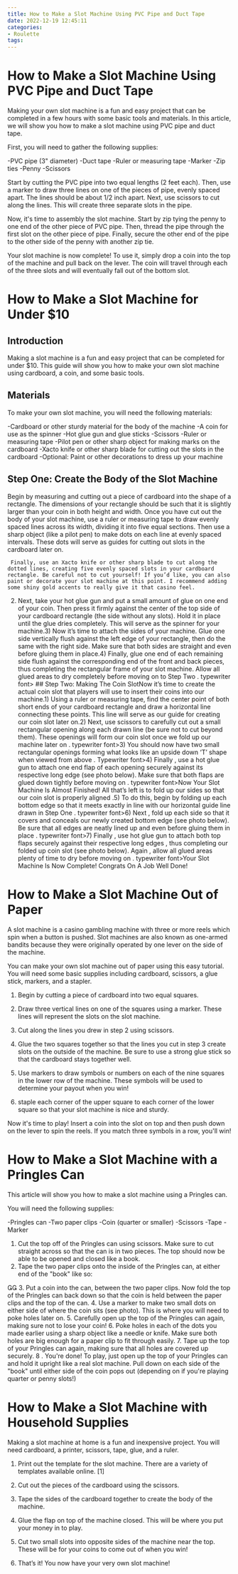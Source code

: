 ```yaml
---
title: How to Make a Slot Machine Using PVC Pipe and Duct Tape
date: 2022-12-19 12:45:11
categories:
- Roulette
tags:
---
```



#  How to Make a Slot Machine Using PVC Pipe and Duct Tape

Making your own slot machine is a fun and easy project that can be completed in a few hours with some basic tools and materials. In this article, we will show you how to make a slot machine using PVC pipe and duct tape.

First, you will need to gather the following supplies:

-PVC pipe (3" diameter)
-Duct tape
-Ruler or measuring tape
-Marker
-Zip ties
-Penny
-Scissors

Start by cutting the PVC pipe into two equal lengths (2 feet each). Then, use a marker to draw three lines on one of the pieces of pipe, evenly spaced apart. The lines should be about 1/2 inch apart. Next, use scissors to cut along the lines. This will create three separate slots in the pipe.

Now, it's time to assembly the slot machine. Start by zip tying the penny to one end of the other piece of PVC pipe. Then, thread the pipe through the first slot on the other piece of pipe. Finally, secure the other end of the pipe to the other side of the penny with another zip tie.

Your slot machine is now complete! To use it, simply drop a coin into the top of the machine and pull back on the lever. The coin will travel through each of the three slots and will eventually fall out of the bottom slot.

#  How to Make a Slot Machine for Under $10

## Introduction

Making a slot machine is a fun and easy project that can be completed for under $10. This guide will show you how to make your own slot machine using cardboard, a coin, and some basic tools.

## Materials

To make your own slot machine, you will need the following materials:

-Cardboard or other sturdy material for the body of the machine
-A coin for use as the spinner
-Hot glue gun and glue sticks
-Scissors
-Ruler or measuring tape
-Pilot pen or other sharp object for making marks on the cardboard
-Xacto knife or other sharp blade for cutting out the slots in the cardboard
-Optional: Paint or other decorations to dress up your machine

## Step One: Create the Body of the Slot Machine

Begin by measuring and cutting out a piece of cardboard into the shape of a rectangle. The dimensions of your rectangle should be such that it is slightly larger than your coin in both height and width. Once you have cut out the body of your slot machine, use a ruler or measuring tape to draw evenly spaced lines across its width, dividing it into five equal sections. Then use a sharp object (like a pilot pen) to make dots on each line at evenly spaced intervals. These dots will serve as guides for cutting out slots in the cardboard later on.



















 

     Finally, use an Xacto knife or other sharp blade to cut along the dotted lines, creating five evenly spaced slots in your cardboard rectangle. Be careful not to cut yourself! If you’d like, you can also paint or decorate your slot machine at this point. I recommend adding some shiny gold accents to really give it that casino feel.
2) Next, take your hot glue gun and put a small amount of glue on one end of your coin. Then press it firmly against the center of the top side of your cardboard rectangle (the side without any slots). Hold it in place until the glue dries completely. This will serve as the spinner for your machine.3) Now it’s time to attach the sides of your machine. Glue one side vertically flush against the left edge of your rectangle, then do the same with the right side. Make sure that both sides are straight and even before gluing them in place.4) Finally, glue one end of each remaining side flush against the corresponding end of the front and back pieces, thus completing the rectangular frame of your slot machine. Allow all glued areas to dry completely before moving on to Step Two . typewriter font> ## Step Two: Making The Coin SlotNow it’s time to create the actual coin slot that players will use to insert their coins into our machine.1) Using a ruler or measuring tape, find the center point of both short ends of your cardboard rectangle and draw a horizontal line connecting these points. This line will serve as our guide for creating our coin slot later on.2) Next, use scissors to carefully cut out a small rectangular opening along each drawn line (be sure not to cut beyond them). These openings will form our coin slot once we fold up our machine later on . typewriter font>3) You should now have two small rectangular openings forming what looks like an upside down ‘T’ shape when viewed from above . Typewriter font>4) Finally , use a hot glue gun to attach one end flap of each opening securely against its respective long edge (see photo below). Make sure that both flaps are glued down tightly before moving on . typewriter font>Now Your Slot Machine Is Almost Finished! All that’s left is to fold up our sides so that our coin slot is properly aligned .5) To do this, begin by folding up each bottom edge so that it meets exactly in line with our horizontal guide line drawn in Step One . typewriter font>6) Next , fold up each side so that it covers and conceals our newly created bottom edge (see photo below). Be sure that all edges are neatly lined up and even before gluing them in place . typewriter font>7) Finally , use hot glue gun to attach both top flaps securely against their respective long edges , thus completing our folded up coin slot (see photo below). Again , allow all glued areas plenty of time to dry before moving on . typewriter font>Your Slot Machine Is Now Complete! Congrats On A Job Well Done!

#  How to Make a Slot Machine Out of Paper

A slot machine is a casino gambling machine with three or more reels which spin when a button is pushed. Slot machines are also known as one-armed bandits because they were originally operated by one lever on the side of the machine.

You can make your own slot machine out of paper using this easy tutorial. You will need some basic supplies including cardboard, scissors, a glue stick, markers, and a stapler.

1. Begin by cutting a piece of cardboard into two equal squares.

2. Draw three vertical lines on one of the squares using a marker. These lines will represent the slots on the slot machine.

3. Cut along the lines you drew in step 2 using scissors.

4. Glue the two squares together so that the lines you cut in step 3 create slots on the outside of the machine. Be sure to use a strong glue stick so that the cardboard stays together well.

5. Use markers to draw symbols or numbers on each of the nine squares in the lower row of the machine. These symbols will be used to determine your payout when you win!

6. staple each corner of the upper square to each corner of the lower square so that your slot machine is nice and sturdy.


Now it's time to play! Insert a coin into the slot on top and then push down on the lever to spin the reels. If you match three symbols in a row, you'll win!

#  How to Make a Slot Machine with a Pringles Can

This article will show you how to make a slot machine using a Pringles can.

You will need the following supplies:

-Pringles can
-Two paper clips
-Coin (quarter or smaller)
-Scissors
-Tape
-Marker

1. Cut the top off of the Pringles can using scissors. Make sure to cut straight across so that the can is in two pieces. The top should now be able to be opened and closed like a book.
2. Tape the two paper clips onto the inside of the Pringles can, at either end of the "book" like so:

     

















 3. Put a coin into the can, between the two paper clips. Now fold the top of the Pringles can back down so that the coin is held between the paper clips and the top of the can.
4. Use a marker to make two small dots on either side of where the coin sits (see photo). This is where you will need to poke holes later on.
5. Carefully open up the top of the Pringles can again, making sure not to lose your coin! 6. Poke holes in each of the dots you made earlier using a sharp object like a needle or knife. Make sure both holes are big enough for a paper clip to fit through easily. 7. Tape up the top of your Pringles can again, making sure that all holes are covered up securely. 8 . You're done! To play, just open up the top of your Pringles can and hold it upright like a real slot machine. Pull down on each side of the "book" until either side of the coin pops out (depending on if you're playing quarter or penny slots!)

#  How to Make a Slot Machine with Household Supplies

Making a slot machine at home is a fun and inexpensive project. You will need cardboard, a printer, scissors, tape, glue, and a ruler.

1. Print out the template for the slot machine. There are a variety of templates available online. [1]

2. Cut out the pieces of the cardboard using the scissors.

3. Tape the sides of the cardboard together to create the body of the machine.

4. Glue the flap on top of the machine closed. This will be where you put your money in to play.

5. Cut two small slots into opposite sides of the machine near the top. These will be for your coins to come out of when you win!

6. That’s it! You now have your very own slot machine!